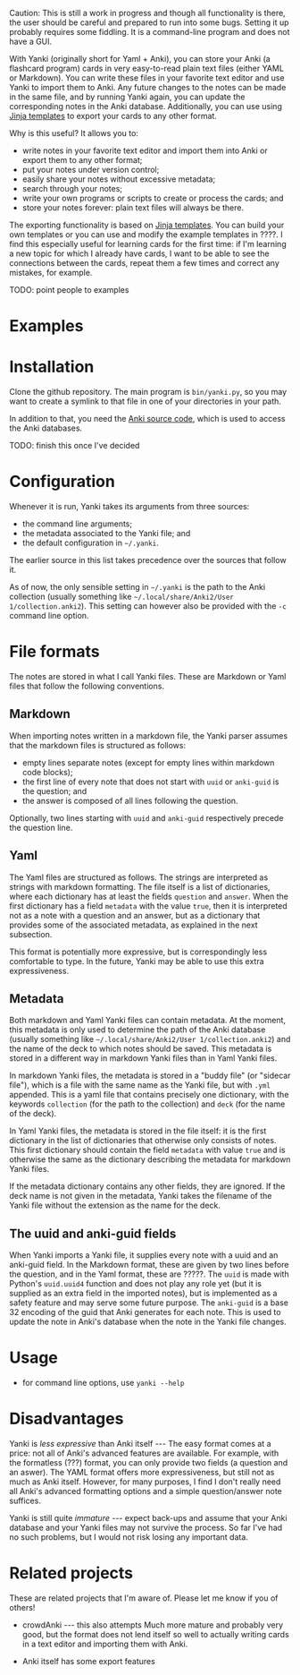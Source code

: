 Caution: This is still a work in progress and though all functionality is there,
the user should be careful and prepared to run into some bugs.
Setting it up probably requires some fiddling.
It is a command-line program and does not have a GUI.

With Yanki (originally short for Yaml + Anki),
you can store your Anki (a flashcard program)
cards in very easy-to-read plain text files
(either YAML or Markdown).
You can write these files in your favorite text editor
and use Yanki to import them to Anki.
Any future changes to the notes can be made in the same file,
and by running Yanki again, you can update the corresponding notes in the Anki database.
Additionally, you can use
using [Jinja templates](http://jinja.pocoo.org/)
to export your cards to any other format.

Why is this useful? It allows you to:

- write notes in your favorite text editor and import them into Anki or export them to any other format;
- put your notes under version control;
- easily share your notes without excessive metadata;
- search through your notes;
- write your own programs or scripts to create or process the cards; and
- store your notes forever: plain text files will always be there.

The exporting functionality is based on [Jinja templates](http://jinja.pocoo.org/).
You can build your own templates or you can use and modify the example templates in ????.
I find this especially useful for learning cards for the first time:
if I'm learning a new topic for which I already have cards,
I want to be able to see the connections between the cards,
repeat them a few times
and correct any mistakes, for example.

TODO: point people to examples

# Examples

# Installation

Clone the github repository. The main program is `bin/yanki.py`, so you may want to create a symlink to that file in one of your directories in your path.

In addition to that, you need the [Anki source code](https://github.com/dae/anki),
which is used to access the Anki databases.

TODO: finish this once I've decided


# Configuration

Whenever it is run,
Yanki takes its arguments from three sources:

- the command line arguments;
- the metadata associated to the Yanki file; and
- the default configuration in `~/.yanki`.

The earlier source in this list takes precedence over the sources that follow it.

As of now, the only sensible setting in `~/.yanki` is the path to the Anki collection
(usually something like `~/.local/share/Anki2/User 1/collection.anki2`).
This setting can however also be provided with the `-c` command line option.


# File formats

The notes are stored in what I call Yanki files.
These are Markdown or Yaml files that follow the following conventions.

## Markdown

When importing notes written in a markdown file, the Yanki parser assumes that the markdown files is structured as follows:

- empty lines separate notes (except for empty lines within markdown code blocks);
- the first line of every note that does not start with `uuid` or `anki-guid` is the question; and
- the answer is composed of all lines following the question.

Optionally, two lines starting with `uuid` and `anki-guid` respectively precede the question line.

## Yaml

The Yaml files are structured as follows.
The strings are interpreted as strings with markdown formatting.
The file itself is a list of dictionaries,
where each dictionary has at least the fields `question` and `answer`.
When the first dictionary has a field `metadata` with the value `true`,
then it is interpreted not as a note with a question and an answer,
but as a dictionary that provides some of the associated metadata,
as explained in the next subsection.

This format is potentially more expressive,
but is correspondingly less comfortable to type.
In the future, Yanki may be able to use this extra expressiveness.


## Metadata

Both markdown and Yaml Yanki files can contain metadata.
At the moment, this metadata is only used to determine
the path of the Anki database
(usually something like `~/.local/share/Anki2/User 1/collection.anki2`)
and the name of the deck to which notes should be saved.
This metadata is stored in a different way in markdown Yanki files than in Yaml Yanki files.

In markdown Yanki files,
the metadata is stored in a "buddy file" (or "sidecar file"),
which is a file with the same name as the Yanki file, but with `.yml` appended.
This is a yaml file that contains precisely one dictionary,
with the keywords `collection` (for the path to the collection)
and `deck` (for the name of the deck).

In Yaml Yanki files,
the metadata is stored in the file itself:
it is the first dictionary in the list of dictionaries that otherwise only consists of notes.
This first dictionary should contain the field `metadata` with value `true`
and is otherwise the same as the dictionary describing the metadata for markdown Yanki files.

If the metadata dictionary contains any other fields,
they are ignored.
If the deck name is not given in the metadata,
Yanki takes the filename of the Yanki file without the extension as the name for the deck.


## The uuid and anki-guid fields

When Yanki imports a Yanki file, it supplies every note with a uuid and an anki-guid field.
In the Markdown format, these are given by two lines before the question, and in the Yaml format,
these are ?????.
The `uuid` is made with Python's `uuid.uuid4` function and does not play any role yet
(but it is supplied as an extra field in the imported notes),
but is implemented as a safety feature and may serve some future purpose.
The `anki-guid` is a base 32 encoding of the guid that Anki generates for each note.
This is used to update the note in Anki's database when the note in the Yanki file changes.



# Usage

- for command line options, use `yanki --help`

# Disadvantages

Yanki is *less expressive* than Anki itself ---
The easy format comes at a price:
not all of Anki's advanced features are available.
For example, with the formatless (???) format,
you can only provide two fields (a question and an aswer).
The YAML format offers more expressiveness,
but still not as much as Anki itself.
However, for many purposes, I find I don't really need all Anki's advanced formatting options
and a simple question/answer note suffices.

Yanki is still quite *immature*  ---
expect back-ups and assume that your Anki database and your Yanki files may not survive the process.
So far I've had no such problems, but I would not risk losing any important data.

# Related projects

These are related projects that I'm aware of. Please let me know if you of others!

- crowdAnki
--- this also attempts 
Much more mature and probably very good,
but the format does not lend itself so well to actually writing cards in a text editor and importing them with Anki.

- Anki itself has some export features 
